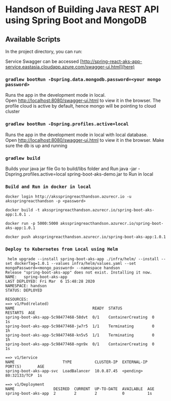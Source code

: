 # Handson of Building Java REST API using Spring Boot and MongoDB

## Available Scripts

In the project directory, you can run:

Service Swagger can be accessed [http://spring-react-aks-app-service.eastasia.cloudapp.azure.com/swagger-ui.html](here)

### `gradlew bootRun -Dspring.data.mongodb.password=<your mongo password>`

Runs the app in the development mode in local.<br>
Open [http://localhost:8080/swagger-ui.html](http://localhost:8080/swagger-ui.html) to view it in the browser.
The profile cloud is active by default, hence mongo will be pointing to cloud cluster


### `gradlew bootRun -Dspring.profiles.active=local`

Runs the app in the development mode in local with local database.<br>
Open [http://localhost:8080/swagger-ui.html](http://localhost:8080/swagger-ui.html) to view it in the browser.
Make sure the db is up and running

### `gradlew build`

Builds your java jar file
Go to build/libs folder and Run java -jar -Dspring.profiles.active=local spring-boot-aks-demo.jar to Run in local


### `Build and Run in docker in local`
```  
docker login http://aksspringreacthandson.azurecr.io -u aksspringreacthandson -p <password>

docker build -t aksspringreacthandson.azurecr.io/spring-boot-aks-app:1.0.1 .

docker run -p 5000:5000 aksspringreacthandson.azurecr.io/spring-boot-aks-app:1.0.1

docker push aksspringreacthandson.azurecr.io/spring-boot-aks-app:1.0.1
```
### `Deploy to Kubernetes from Local using Helm`
```
 helm upgrade --install spring-boot-aks-app ./infra/helm/ --install --set dockerTag=1.0.1 --values infra/helm/values.yaml --set mongoPassword=<mongo_password> --namespace handson
Release "spring-boot-aks-app" does not exist. Installing it now.
NAME:   spring-boot-aks-app
LAST DEPLOYED: Fri Mar  6 15:48:28 2020
NAMESPACE: handson
STATUS: DEPLOYED

RESOURCES:
==> v1/Pod(related)
NAME                                  READY  STATUS             RESTARTS  AGE
spring-boot-aks-app-5c98477468-58dvt  0/1    ContainerCreating  0         1s
spring-boot-aks-app-5c98477468-jw7r5  1/1    Terminating        0         1h
spring-boot-aks-app-5c98477468-kn5v5  1/1    Terminating        0         1h
spring-boot-aks-app-5c98477468-ngn9x  0/1    ContainerCreating  0         1s

==> v1/Service
NAME                     TYPE          CLUSTER-IP  EXTERNAL-IP  PORT(S)       AGE
spring-boot-aks-app-svc  LoadBalancer  10.0.87.45  <pending>    80:32133/TCP  1s

==> v1/Deployment
NAME                 DESIRED  CURRENT  UP-TO-DATE  AVAILABLE  AGE
spring-boot-aks-app  2        2        2           0          1s
```